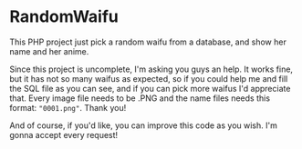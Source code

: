 # RandomWaifu
This PHP project just pick a random waifu from a database, and show her name and her anime.

Since this project is uncomplete, I'm asking you guys an help.
It works fine, but it has not so many waifus as expected, so if you could help me and fill the SQL file as you can see, and
if you can pick more waifus I'd appreciate that. Every image file needs to be .PNG and the name files needs this format:
<code>"0001.png"</code>. Thank you!

And of course, if you'd like, you can improve this code as you wish. I'm gonna accept every request!
